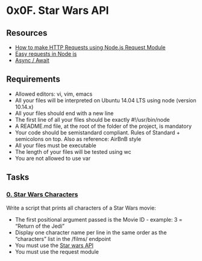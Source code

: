 # 0x0F. Star Wars API

## Resources

- [How to make HTTP Requests using Node.js Request Module](https://attacomsian.com/blog/node-http-requests-using-request-module)
- [Easy requests in Node js](https://dev.to/nulldreams/easy-requests-in-nodejs-1fke)
- [Async / Await](https://javascript.info/async-await)

## Requirements

- Allowed editors: vi, vim, emacs
- All your files will be interpreted on Ubuntu 14.04 LTS using node (version 10.14.x)
- All your files should end with a new line
- The first line of all your files should be exactly #!/usr/bin/node
- A README.md file, at the root of the folder of the project, is mandatory
- Your code should be semistandard compliant. Rules of Standard + semicolons on top. Also as reference: AirBnB style
- All your files must be executable
- The length of your files will be tested using wc
- You are not allowed to use var

## Tasks

### [0. Star Wars Characters](./0-starwars_characters.js)

Write a script that prints all characters of a Star Wars movie:

- The first positional argument passed is the Movie ID - example: 3 = “Return of the Jedi”
- Display one character name per line in the same order as the “characters” list in the /films/ endpoint
- You must use the [Star wars API](https://swapi-api.hbtn.io/)
- You must use the request module

